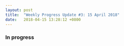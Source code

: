```yaml
---
layout: post
title:  "Weekly Progress Update #3: 15 April 2018"
date:   2018-04-15 13:28:12 +0800
---
```

### In progress
